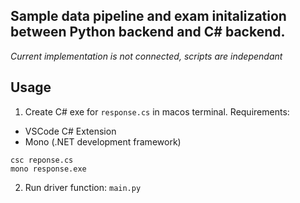 ## Sample data pipeline and exam initalization between Python backend and C# backend. 
*Current implementation is not connected, scripts are independant*

## Usage

1. Create C# exe for `response.cs` in macos terminal. 
Requirements:

- VSCode C# Extension
- Mono (.NET development framework)

```
csc reponse.cs
mono response.exe
```

2. Run driver function: `main.py`
